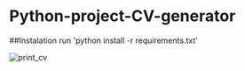 # Python-project-CV-generator

##Instalation
run 'python install -r requirements.txt'

![print_cv](https://user-images.githubusercontent.com/83596281/118901503-cfe95c00-b8e9-11eb-94d8-9013721a39b2.PNG)
